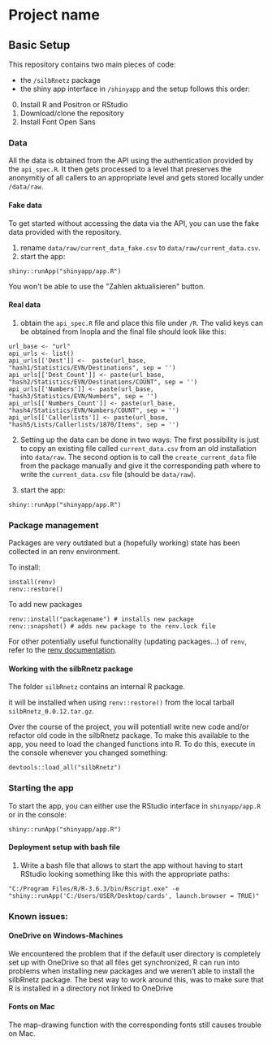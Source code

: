 Project name
================

## Basic Setup

This repository contains two main pieces of code:

- the `/silbRnetz` package
- the shiny app interface in `/shinyapp` and the setup follows this
  order:

0.  Install R and Positron or RStudio
1.  Download/clone the repository
2.  Install Font Open Sans


### Data
All the data is obtained from the API using the authentication provided
by the `api_spec.R`. It then gets processed to a level that preserves
the anonymitiy of all callers to an appropriate level and gets stored
locally under `/data/raw`.

#### Fake data
To get started without accessing the data via the API, you can use the fake data provided with the repository. 

1. rename `data/raw/current_data_fake.csv` to `data/raw/current_data.csv`.
2. start the app:

```
shiny::runApp("shinyapp/app.R")
```

You won't be able to use the "Zahlen aktualisieren" button.

#### Real data

1. obtain the `api_spec.R` file and place this file under `/R`. The
    valid keys can be obtained from Inopla and the final file should
    look like this:

<!-- -->

    url_base <- "url"
    api_urls <- list()
    api_urls[['Dest']] <-  paste(url_base, "hash1/Statistics/EVN/Destinations", sep = '')
    api_urls[['Dest_Count']] <- paste(url_base, "hash2/Statistics/EVN/Destinations/COUNT", sep = '')
    api_urls[['Numbers']] <- paste(url_base, "hash3/Statistics/EVN/Numbers", sep = '')
    api_urls[['Numbers_Count']] <- paste(url_base, "hash4/Statistics/EVN/Numbers/COUNT", sep = '')
    api_urls[['Callerlists']] <- paste(url_base, "hash5/Lists/Callerlists/1870/Items", sep = '')

2.  Setting up the data can be done in two ways: The first possibility
    is just to copy an existing file called `current_data.csv` from an
    old installation into `data/raw`. The second option is to call the
    `create_current_data` file from the package manually and give it the
    corresponding path where to write the `current_data.csv` file (should be `data/raw`).

3. start the app:


```
shiny::runApp("shinyapp/app.R")
```


### Package management
Packages are very outdated but a (hopefully working) state has been
collected in an renv environment.

To install:

```
install(renv)
renv::restore()
```

To add new packages

```
renv::install("packagename") # installs new package 
renv::snapshot() # adds new package to the renv.lock file  
```


For other potentially useful functionality (updating packages...) of `renv`, refer to the [renv documentation](https://rstudio.github.io/renv/reference/index.html).

#### Working with the silbRnetz package
The folder `silbRnetz` contains an internal R package. 

it will be installed when using `renv::restore()` from the local tarball `silbRnetz_0.0.12.tar.gz`.

Over the course of the project, you will potentiall write new code and/or refactor old code in the silbRnetz package. To make this available to the app, you need to load the changed functions into R. To do this, execute in the console whenever you changed something:

```
devtools::load_all("silbRnetz")
```

### Starting the app


To start the app, you can either use the RStudio interface in `shinyapp/app.R`
or in the console:

    shiny::runApp("shinyapp/app.R")


#### Deployment setup with bash file

1.  Write a bash file that allows to start the app without having to
    start RStudio looking something like this with the appropriate
    paths:

<!-- -->

    "C:/Program Files/R/R-3.6.3/bin/Rscript.exe" -e "shiny::runApp('C:/Users/USER/Desktop/cards', launch.browser = TRUE)"


### Known issues:

#### OneDrive on Windows-Machines

We encountered the problem that if the default user directory is
completely set up with OneDrive so that all files get synchronized, R
can run into problems when installing new packages and we weren’t able
to install the silbRnetz package. The best way to work around this, was
to make sure that R is installed in a directory not linked to OneDrive

#### Fonts on Mac

The map-drawing function with the corresponding fonts still causes
trouble on Mac.
